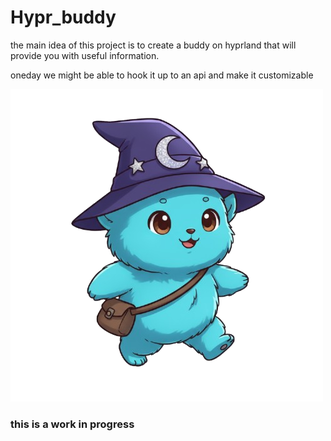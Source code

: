 # Hypr_buddy

the main idea of this project is to create a buddy on hyprland that will provide you with useful information.

oneday we might be able to hook it up to an api and make it customizable

![ai generated demo character](static/demo_char.png)

### this is a work in progress
